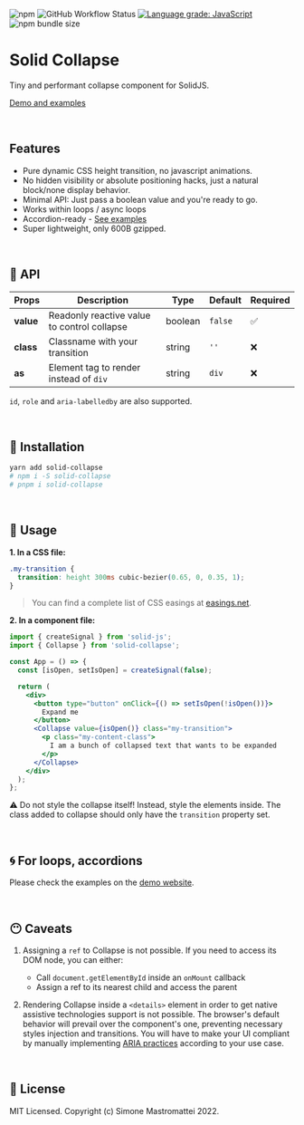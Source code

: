 ![npm](https://img.shields.io/npm/v/solid-collapse?color=46c119) ![GitHub Workflow Status](https://img.shields.io/github/workflow/status/smastrom/solid-collapse/Tests?color=46c119&label=tests) [![Language grade: JavaScript](https://img.shields.io/lgtm/grade/javascript/g/smastrom/solid-collapse.svg?logo=lgtm&logoWidth=18)](https://lgtm.com/projects/g/smastrom/solid-collapse/context:javascript) ![npm bundle size](https://img.shields.io/bundlephobia/minzip/solid-collapse?color=46c119)

# Solid Collapse

Tiny and performant collapse component for SolidJS.

[Demo and examples](https://solid-collapse.onrender.com)

<br />

## Features

- Pure dynamic CSS height transition, no javascript animations.
- No hidden visibility or absolute positioning hacks, just a natural block/none display behavior.
- Minimal API: Just pass a boolean value and you're ready to go.
- Works within loops / async loops
- Accordion-ready - [See examples](https://solid-collapse.onrender.com)
- Super lightweight, only 600B gzipped.

<br />

## :jigsaw: API

| Props     | Description                                 | Type    | Default | Required           |
| --------- | ------------------------------------------- | ------- | ------- | ------------------ |
| **value** | Readonly reactive value to control collapse | boolean | `false` | :white_check_mark: |
| **class** | Classname with your transition              | string  | `''`    | :x:                |
| **as**    | Element tag to render instead of `div`      | string  | `div`   | :x:                |

`id`, `role` and `aria-labelledby` are also supported.

<br/>

## :hammer: Installation

```bash
yarn add solid-collapse
# npm i -S solid-collapse
# pnpm i solid-collapse
```

<br/>

## :lollipop: Usage

**1. In a CSS file:**

```css
.my-transition {
  transition: height 300ms cubic-bezier(0.65, 0, 0.35, 1);
}
```

> You can find a complete list of CSS easings at [easings.net](https://easings.net/).

**2. In a component file:**

```jsx
import { createSignal } from 'solid-js';
import { Collapse } from 'solid-collapse';

const App = () => {
  const [isOpen, setIsOpen] = createSignal(false);

  return (
    <div>
      <button type="button" onClick={() => setIsOpen(!isOpen())}>
        Expand me
      </button>
      <Collapse value={isOpen()} class="my-transition">
        <p class="my-content-class">
          I am a bunch of collapsed text that wants to be expanded
        </p>
      </Collapse>
    </div>
  );
};
```

:warning: Do not style the collapse itself! Instead, style the elements inside. The class added to collapse should only have the `transition` property set.

<br />

## :cyclone: For loops, accordions

Please check the examples on the [demo website](https://solid-collapse.onrender.com).

<br />

## :no_mouth: Caveats

1. Assigning a `ref` to Collapse is not possible. If you need to access its DOM node, you can either:

   - Call `document.getElementById` inside an `onMount` callback
   - Assign a ref to its nearest child and access the parent

2. Rendering Collapse inside a `<details>` element in order to get native
   assistive technologies support is not possible. The browser's default behavior will prevail
   over the component's one, preventing necessary styles injection and transitions.
   You will have to make your UI compliant by manually implementing [ARIA practices](https://w3c.github.io/aria-practices/examples/) according to your use case.

<br />

## :dvd: License

MIT Licensed. Copyright (c) Simone Mastromattei 2022.
